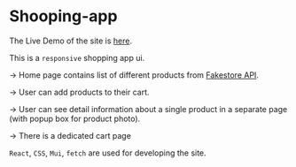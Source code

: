 # Shooping-app

The Live Demo of the site is [here]().

This is a `responsive` shopping app ui.

-> Home page contains list of different products from [Fakestore API](https://fakestoreapi.com/).

-> User can add products to their cart.

-> User can see detail information about a single product in a separate page (with popup box for product photo).

-> There is a dedicated cart page

`React`, `CSS`, `Mui`, `fetch` are used for developing the site.

